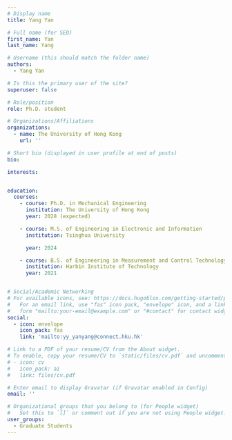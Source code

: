 ```yaml
---
# Display name
title: Yang Yan

# Full name (for SEO)
first_name: Yan
last_name: Yang

# Username (this should match the folder name)
authors:
  - Yang Yan

# Is this the primary user of the site?
superuser: false

# Role/position
role: Ph.D. student

# Organizations/Affiliations
organizations:
  - name: The University of Hong Kong
    url: ''

# Short bio (displayed in user profile at end of posts)
bio:

interests:


education:
  courses:
    - course: Ph.D. in Mechanical Engineering
      institution: The University of Hong Kong
      year: 2028 (expected)

    - course: M.S. of Engineering in Electronic and Information
      institution: Tsinghua University

      year: 2024

    - course: B.S. of Engineering in Measurement and Control Technology and Instrument
      institution: Harbin Institute of Technology
      year: 2021


# Social/Academic Networking
# For available icons, see: https://docs.hugoblox.com/getting-started/page-builder/#icons
#   For an email link, use "fas" icon pack, "envelope" icon, and a link in the
#   form "mailto:your-email@example.com" or "#contact" for contact widget.
social:
  - icon: envelope
    icon_pack: fas
    link: 'mailto:yy_yanyang@connect.hku.hk'

# Link to a PDF of your resume/CV from the About widget.
# To enable, copy your resume/CV to `static/files/cv.pdf` and uncomment the lines below.
# - icon: cv
#   icon_pack: ai
#   link: files/cv.pdf

# Enter email to display Gravatar (if Gravatar enabled in Config)
email: ''

# Organizational groups that you belong to (for People widget)
#   Set this to `[]` or comment out if you are not using People widget.
user_groups:
  - Graduate Students
---
```

